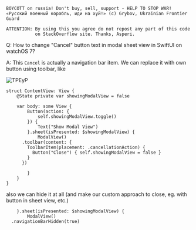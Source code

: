 ```
BOYCOTT on russia! Don't buy, sell, support - HELP TO STOP WAR!
«Русский военный корабль, иди на хуй!» (c) Grybov, Ukrainian Frontier Guard

ATTENTION: By using this you agree do not repost any part of this code
           on StackOverflow site. Thanks, Asperi.
```

Q: How to change "Cancel" button text in modal sheet view in SwiftUI on watchOS 7?

A: This `Cancel` is actually a navigation bar item. We can replace it with own button using toolbar, like

![TPEyP](https://user-images.githubusercontent.com/62171579/166915270-d33d301a-9b70-49c0-b722-6204f94d3e5f.png)

```
struct ContentView: View {
    @State private var showingModalView = false

    var body: some View {
        Button(action: {
            self.showingModalView.toggle()
        }) {
            Text("Show Modal View")
        }.sheet(isPresented: $showingModalView) {
            ModalView()
      .toolbar(content: {
        ToolbarItem(placement: .cancellationAction) {
          Button("Close") { self.showingModalView = false }
        }
      })

        }
    }
}
```

also we can hide it at all (and make our custom approach to close, eg. with button in sheet view, etc.)

        }.sheet(isPresented: $showingModalView) {
            ModalView()
      .navigationBarHidden(true)

